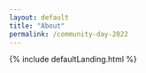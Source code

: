 ```yaml
---
layout: default
title: "About"
permalink: /community-day-2022
---
```


{% include defaultLanding.html %}